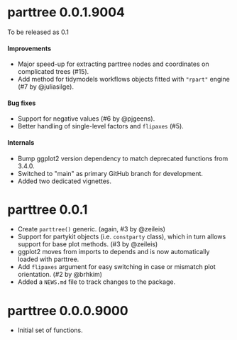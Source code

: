 # parttree 0.0.1.9004

To be released as 0.1

#### Improvements

* Major speed-up for extracting parttree nodes and coordinates on complicated trees (#15).
* Add method for tidymodels workflows objects fitted with `"rpart"` engine (#7 by @juliasilge).

#### Bug fixes

* Support for negative values (#6 by @pjgeens).
* Better handling of single-level factors and `flipaxes` (#5).

#### Internals

* Bump ggplot2 version dependency to match deprecated functions from 3.4.0.
* Switched to "main" as primary GitHub branch for development.
* Added two dedicated vignettes.

# parttree 0.0.1

* Create `parttree()` generic. (again, #3 by @zeileis)
* Support for partykit objects (i.e. `constparty` class), which in turn allows support for base plot methods. (#3 by @zeileis)
* ggplot2 moves from imports to depends and is now automatically loaded with parttree.
* Add `flipaxes` argument for easy switching in case or mismatch plot orientation. (#2 by @brhkim)
* Added a `NEWS.md` file to track changes to the package.

# parttree 0.0.0.9000

* Initial set of functions.
